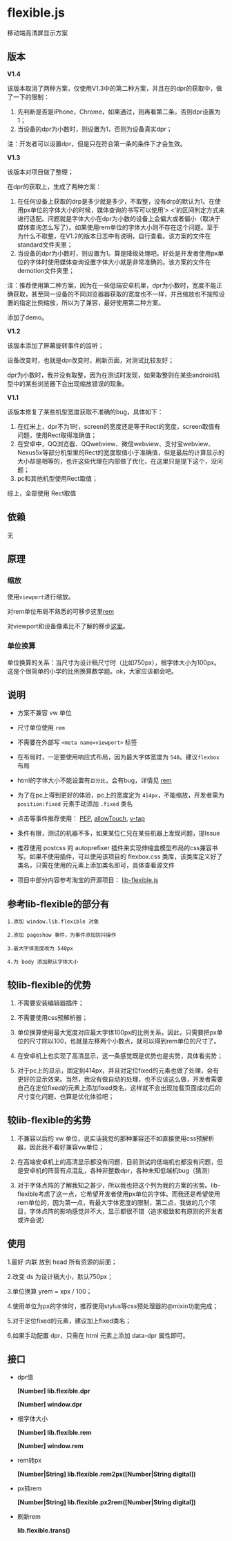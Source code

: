 # flexible.js
 移动端高清屏显示方案

## 版本

 **V1.4**

 该版本取消了两种方案，仅使用V1.3中的第二种方案，并且在的dpr的获取中，做了一下的限制：
 1. 先判断是否是iPhone，Chrome，如果通过，则再看第二条，否则dpr设置为1；
 2. 当设备的dpr为小数时，则设置为1，否则为设备真实dpr；

 注：开发者可以设置dpr，但是只在符合第一条的条件下才会生效。

 **V1.3**

 该版本对项目做了整理；

 在dpr的获取上，生成了两种方案：
 1. 在任何设备上获取的drp是多少就是多少，不取整，没有drp的默认为1。在使用px单位的字体大小的时候，媒体查询的书写可以使用‘> <’的区间判定方式来进行适配。问题就是字体大小在dpr为小数的设备上会偏大或者偏小（取决于媒体查询怎么写了）。如果使用rem单位的字体大小则不存在这个问题。至于为什么不取整，在V1.2的版本日志中有说明，自行查看。该方案的文件在standard文件夹里；
 2. 当设备的dpr为小数时，则设置为1。算是降级处理吧。好处是开发者使用px单位的字体时使用媒体查询设置字体大小就是非常准确的。该方案的文件在demotion文件夹里；

 注：推荐使用第二种方案，因为在一些低端安卓机里，dpr为小数时，宽度不能正确获取，甚至同一设备的不同浏览器器获取的宽度也不一样，并且缩放也不按照设置的指定比例缩放，所以为了兼容，最好使用第二种方案。

 添加了demo。

 **V1.2**

 该版本添加了屏幕旋转事件的监听；

 设备改变时，也就是dpr改变时，刷新页面，对测试比较友好；

 dpr为小数时，我并没有取整，因为在测试时发现，如果取整则在某些android机型中的某些浏览器下会出现缩放错误的现象。

 **V1.1**

该版本修复了某些机型宽度获取不准确的bug，具体如下：

 1. 在红米上，dpr不为1时，screen的宽度还是等于Rect的宽度，screen取值有问题，使用Rect取得准确值；
 2. 在安卓中，QQ浏览器、QQwebview、微信webview、支付宝webview、Nexus5x等部分机型里的Rect的宽度取值小于准确值，但是最后的计算显示的大小却是相等的，也许这些代理在内部做了优化，在这里只是提下这个，没问题；
 3. pc和其他机型使用Rect取值；

综上，全部使用 Rect取值

## 依赖
 无

## 原理

### 缩放

使用`viewport`进行缩放。

 对rem单位布局不熟悉的可移步这里[rem](https://github.com/hbxeagle/rem)

 对viewport和设备像素比不了解的移步[这里](http://www.cnblogs.com/2050/p/3877280.html)。

### 单位换算
 单位换算的关系：当尺寸为设计稿尺寸时（比如750px），根字体大小为100px。这是个很简单的小学的比例换算数学题。ok，大家应该都会吧。

## 说明
* 方案不兼容 vw 单位

* 尺寸单位使用 `rem`

* 不需要在外部写 `<meta name=viewport>` 标签

* 在布局时，一定要使用响应式布局，因为最大字体宽度为 `540`。建议`flexbox`布局

* html的字体大小不能设置有`百分比`，会有bug，详情见 [rem](http://caniuse.com/#search=rem)

* 为了在pc上得到更好的体验，pc上的宽度定为 `414px`，不能缩放，开发者需为 `position:fixed` 元素手动添加 `.fixed` 类名

* 点击等事件推荐使用：
	[PEP](https://code.jquery.com/pep/0.4.2/pep.js),
	[allowTouch](http://alloyteam.github.io/),
	[v-tap](https://github.com/MeCKodo/vue-tap)

* 条件有限，测试的机器不多，如果某位仁兄在某些机器上发现问题，提Issue
* 推荐使用 postcss 的 autoprefixer 插件来实现伸缩盒模型布局的css兼容书写。如果不使用插件，可以使用该项目的 flexbox.css 类库，该类库定义好了类名，只需在使用的元素上添加类名即可，具体查看源文件

* 项目中部分内容参考淘宝的开源项目：
 	[lib-flexible.js](https://github.com/amfe/lib-flexible)

## 参考lib-flexible的部分有
	1.添加 window.lib.flexible 对象

	2.添加 pageshow 事件，为事件添加防抖操作

	3.最大字体宽度改为 540px

	4.为 body 添加默认字体大小

## 较lib-flexible的优势

1. 不需要安装编辑器插件；

2. 不需要使用css预解析器；

3. 单位换算使用最大宽度对应最大字体100px的比例关系，因此，只需要把px单位的尺寸除以100，也就是左移两个小数点，就可以得到rem单位的尺寸了。

4. 在安卓机上也实现了高清显示，这一条感觉既是优势也是劣势，具体看劣势；

5. 对于pc上的显示，固定到414px，并且对定位fixed的元素也做了处理，会有更好的显示效果。当然，我没有做自动的处理，也不应该这么做，开发者需要自己在定位fixed的元素上添加fixed类名，这样就不会出现加载页面成功后的尺寸变化问题，也算是优化体验吧；

## 较lib-flexible的劣势

1. 不兼容以后的 vw 单位，说实话我觉的那种兼容还不如直接使用css预解析器，因此我不看好兼容vw单位；

2. 在高端安卓机上的高清显示都没有问题，目前测试的低端机也都没有问题，但是安卓机的阵营有点混乱，各种非整数dpr，各种未知低端机bug（猜测）

3. 对于字体点阵的了解我知之甚少，所以我也把这个列为我的方案的劣势。lib-flexible考虑了这一点，它希望开发者使用px单位的字体。而我还是希望使用rem单位的，因为第一点，有最大字体宽度的限制，第二点，我做的几个项目，字体点阵的影响感觉并不大，显示都很不错（追求极致和有原则的开发者或许会说）

 ## 使用
1.最好 内联 放到 head 所有资源的前面；

2.改变 ds 为设计稿大小，默认750px；

3.单位换算 yrem = xpx / 100；

4.使用单位为px的字体时，推荐使用stylus等css预处理器的@mixin功能完成；

5.对于定位fixed的元素，建议加上fixed类名；

6.如果手动配置 dpr，只需在 html 元素上添加 data-dpr 属性即可。

## 接口

  * dpr值

	**[Number] lib.flexible.dpr**

	**[Number] window.dpr**

 * 根字体大小

	**[Number] lib.flexible.rem**

	**[Number] window.rem**

 * rem转px

	**[Number|String] lib.flexible.rem2px([Number|String digital])**

 * px转rem

	**[Number|String] lib.flexible.px2rem([Number|String digital])**

 * 刷新rem

	**lib.flexible.trans()**
